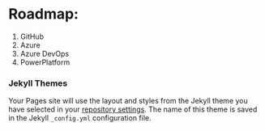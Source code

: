 # Roadmap:
1. GitHub
3. Azure
4. Azure DevOps
5. PowerPlatform


### Jekyll Themes

Your Pages site will use the layout and styles from the Jekyll theme you have selected in your [repository settings](https://github.com/disier/plan-formacion-2021/settings/pages). The name of this theme is saved in the Jekyll `_config.yml` configuration file.

